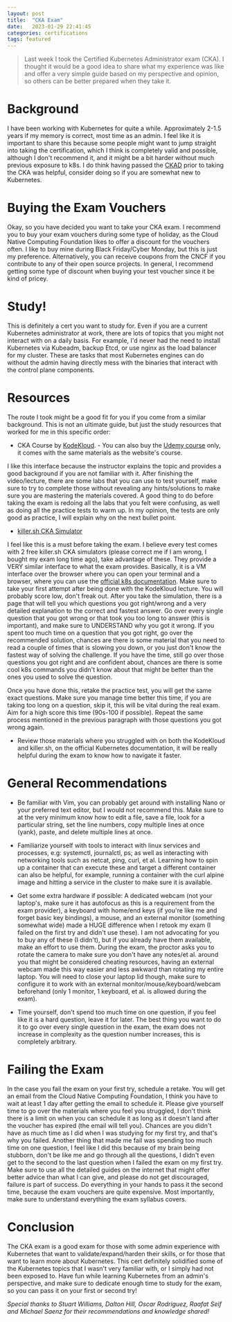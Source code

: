 ```yaml
---
layout: post
title:  "CKA Exam"
date:   2023-01-29 22:41:45
categories: certifications
tags: featured
---
```

>Last week I took the Certified Kubernetes Administrator exam (CKA). I thought it would be a good idea to share what my experience was like and offer a very simple guide based on my perspective and opinion, so others can be better prepared when they take it.

<h1>Background</h1>

I have been working with Kubernetes for quite a while. Approximately 2-1.5 years if my memory is correct, most time as an admin. I feel like it is important to share this because some people might want to jump straight into taking the certification, which I think is completely valid and possible, although I don't recommend it, and it might be a bit harder without much previous exposure to k8s. I do think having passed the [CKAD](https://www.cncf.io/certification/ckad/ "CKAD Certification") prior to taking the CKA was helpful, consider doing so if you are somewhat new to Kubernetes.

<h1>Buying the Exam Vouchers</h1>

Okay, so you have decided you want to take your CKA exam. I recommend you to buy your exam vouchers during some type of holiday, as the Cloud Native Computing Foundation likes to offer a discount for the vouchers often. I like to buy mine during Black Friday/Cyber Monday, but this is just my preference. Alternatively, you can receive coupons from the CNCF if you contribute to any of their open source projects. In general, I recommend getting some type of discount when buying your test voucher since it be kind of pricey.

<h1>Study!</h1>

This is definitely a cert you want to study for. Even if you are a current Kubernetes administrator at work, there are lots of topics that you might not interact with on a daily basis. For example, I'd never had the need to install Kubernetes via Kubeadm, backup Etcd, or use nginx as the load balancer for my cluster. These are tasks that most Kubernetes engines can do without the admin having directly mess with the binaries that interact with the control plane components.

<h1>Resources</h1>
 
The route I took might be a good fit for you if you come from a similar background. This is not an ultimate guide, but just the study resources that worked for me in this specific order:

- CKA Course by [KodeKloud](https://kodekloud.com/courses/certified-kubernetes-administrator-cka/ "KodeKloud's CKA Course"). - You can also buy the [Udemy course](https://www.udemy.com/course/certified-kubernetes-administrator-with-practice-tests/ "CKA Course on Udemy - KodeKloud") only, it comes with the same materials as the website's course.

I like this interface because the instructor explains the topic and provides a good background if you are not familiar with it. After finishing the video/lecture, there are some labs that you can use to test yourself, make sure to try to complete those without revealing any hints/solutions to make sure you are mastering the materials covered. A good thing to do before taking the exam is redoing all the labs that you felt were confusing, as well as doing all the practice tests to warm up. In my opinion, the tests are only good as practice, I will explain why on the next bullet point.

- [killer.sh CKA Simulator](https://killer.sh/cka "Killer Shell CKA Simulation Tests")

I feel like this is a must before taking the exam. I believe every test comes with 2 free killer.sh CKA simulators (please correct me if I am wrong, I bought my exam long time ago), take advantage of these. They provide a VERY similar interface to what the exam provides. Basically, it is a VM interface over the browser where you can open your terminal and a browser, where you can use the [official k8s documentation](https://kubernetes.io/docs/home/ "Official Kubernetes Documentation"). Make sure to take your first attempt after being done with the KodeKloud lecture. You will probably score low, don't freak out. After you take the simulation, there is a page that will tell you which questions you got right/wrong and a very detailed explanation to the correct and fastest answer. Go over every single question that you got wrong or that took you too long to answer (this is important), and make sure to UNDERSTAND why you got it wrong. If you spent too much time on a question that you got right, go over the recommended solution, chances are there is some material that you need to read a couple of times that is slowing you down, or you just don't know the fastest way of solving the challenge. If you have the time, still go over those questions you got right and are confident about, chances are there is some cool k8s commands you didn't know about that might be better than the ones you used to solve the question.

Once you have done this, retake the practice test, you will get the same exact questions. Make sure you manage time better this time, if you are taking too long on a question, skip it, this will be vital during the real exam. Aim for a high score this time (90s-100 if possible). Repeat the same process mentioned in the previous paragraph with those questions you got wrong again.

- Review those materials where you struggled with on both the KodeKloud and killer.sh, on the official Kubernetes documentation, it will be really helpful during the exam to know how to navigate it faster.

<h1>General Recommendations</h1>

- Be familiar with Vim, you can probably get around with installing Nano or your preferred text editor, but I would not recommend this. Make sure to at the very minimum know how to edit a file, save a file, look for a particular string, set the line numbers, copy multiple lines at once (yank), paste, and delete multiple lines at once.

- Familiarize yourself with tools to interact with linux services and processes, e.g: systemctl, journalctl, ps; as well as interacting with networking tools such as netcat, ping, curl, et al. Learning how to spin up a container that can execute these and target a different container can also be helpful, for example, running a container with the curl alpine image and hitting a service in the cluster to make sure it is available.

- Get some extra hardware if possible: A dedicated webcam (not your laptop's, make sure it has autofocus as this is a requirement from the exam provider), a keyboard with home/end keys (if you're like me and forget basic key bindings), a mouse, and an external monitor (something somewhat wide) made a HUGE difference when I retook my exam (I failed on the first try and didn't use these). I am not advocating for you to buy any of these (I didn't), but if you already have them available, make an effort to use them. During the exam, the proctor asks you to rotate the camera to make sure you don't have any notes/et al. around you that might be considered cheating resources, having an external webcam made this way easier and less awkward than rotating my entire laptop. You will need to close your laptop lid though, make sure to configure it to work with an external monitor/mouse/keyboard/webcam beforehand (only 1 monitor, 1 keyboard, et al. is allowed during the exam).

- Time yourself, don't spend too much time on one question, if you feel like it is a hard question, leave it for later. The best thing you want to do it to go over every single question in the exam, the exam does not increase in complexity as the question number increases, this is completely arbitrary. 

<h1>Failing the Exam</h1>

In the case you fail the exam on your first try, schedule a retake. You will get an email from the Cloud Native Computing Foundation, I think you have to wait at least 1 day after getting the email to schedule it. Please give yourself time to go over the materials where you feel you struggled, I don't think there is a limit on when you can schedule it as long as it doesn't land after the voucher has expired (the email will tell you). Chances are you didn't have as much time as I did when I was studying for my first try, and that's why you failed. Another thing that made me fail was spending too much time on one question, I feel like I did this because of my brain being stubborn, don't be like me and go through all the questions, I didn't even get to the second to the last question when I failed the exam on my first try. Make sure to use all the detailed guides on the internet that might offer better advice than what I can give, and please do not get discouraged, failure is part of success. Do everything in your hands to pass it the second time, because the exam vouchers are quite expensive. Most importantly, make sure to understand everything the exam syllabus covers.

<h1>Conclusion</h1>

The CKA exam is a good exam for those with some admin experience with Kubernetes that want to validate/expand/harden their skills, or for those that want to learn more about Kubernetes. This cert definitely solidified some of the Kubernetes topics that I wasn't very familiar with, or I simply had not been exposed to. Have fun while learning Kubernetes from an admin's perspective, and make sure to dedicate enough time to study for the exam, so you can pass it on your first or second try!

<i>Special thanks to Stuart Williams, Dalton Hill, Oscar Rodriguez, Raafat Seif and Michael Saenz for their recommendations and knowledge shared!</i>

